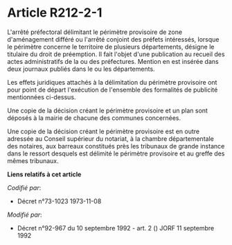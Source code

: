 # Article R212-2-1

L'arrêté préfectoral délimitant le périmètre provisoire de zone d'aménagement différé ou l'arrêté conjoint des préfets
intéressés, lorsque le périmètre concerne le territoire de plusieurs départements, désigne le titulaire du droit de
préemption. Il fait l'objet d'une publication au recueil des actes administratifs de la ou des préfectures. Mention en est
insérée dans deux journaux publiés dans le ou les départements.

Les effets juridiques attachés à la délimitation du périmètre provisoire ont pour point de départ l'exécution de l'ensemble
des formalités de publicité mentionnées ci-dessus.

Une copie de la décision créant le périmètre provisoire et un plan sont déposés à la mairie de chacune des communes
concernées.

Une copie de la décision créant le périmètre provisoire est en outre adressée au Conseil supérieur du notariat, à la chambre
départementale des notaires, aux barreaux constitués près les tribunaux de grande instance dans le ressort desquels est
délimité le périmètre provisoire et au greffe des mêmes tribunaux.

**Liens relatifs à cet article**

_Codifié par_:

  - Décret n°73-1023 1973-11-08

_Modifié par_:

  - Décret n°92-967 du 10 septembre 1992 - art. 2 () JORF 11 septembre 1992

